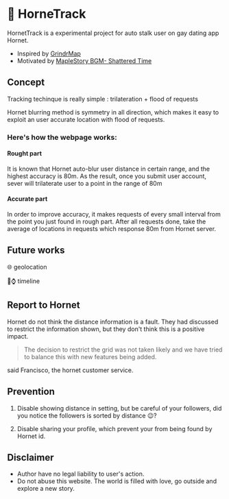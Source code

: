# 🦋 HorneTrack

HornetTrack is a experimental project for auto stalk user on gay dating app Hornet.

- Inspired by [GrindrMap](https://grindrmap.neocities.org/)
- Motivated by [MapleStory BGM- Shattered Time ](https://www.youtube.com/watch?v=h_jJjw1TPyY)

## Concept
Tracking techinque is really simple : trilateration + flood of requests

Hornet blurring method is symmetry in all direction, which makes it easy to exploit an user accurate location with flood of requests.

### Here's how the webpage works:
#### Rought part
It is known that Hornet auto-blur user distance in certain range, and the highest accuracy is 80m. As the result, once you submit user account, sever will trilaterate user to a point in the range of 80m

#### Accurate part
In order to improve accuracy, it makes requests of every small interval from the point you just found in rough part.
After all requests done, take the average of locations in requests which response 80m from Hornet server.


## Future works
🌐 geolocation 

👣⌚ timeline

## Report to Hornet
Hornet do not think the distance information is a fault.
They had discussed to restrict the information shown, but they don't think this is a positive impact.

> The decision to restrict the grid was not taken likely and we have tried to balance this with new features being added.

said Francisco, the hornet customer service.

## Prevention
1. Disable showing distance in setting, but be careful  of your followers, did you notice the followers is sorted by distance 😉?

2. Disable sharing your profile, which prevent your from being found by Hornet id.

## Disclaimer 
- Author have no legal liability to user's action.
- Do not abuse this website. The world is filled with love, go outside and explore a new story.
